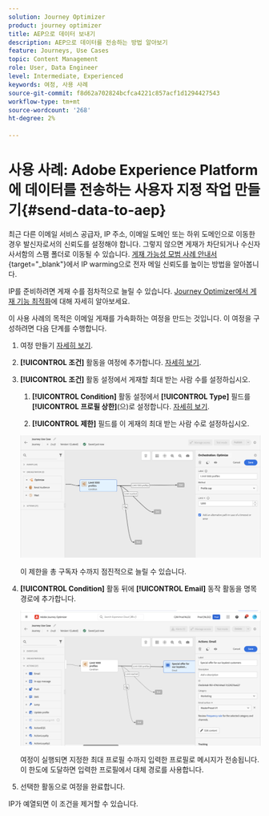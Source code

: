 ```yaml
---
solution: Journey Optimizer
product: journey optimizer
title: AEP으로 데이터 보내기
description: AEP으로 데이터를 전송하는 방법 알아보기
feature: Journeys, Use Cases
topic: Content Management
role: User, Data Engineer
level: Intermediate, Experienced
keywords: 여정, 사용 사례
source-git-commit: f8d62a702824bcfca4221c857acf1d1294427543
workflow-type: tm+mt
source-wordcount: '268'
ht-degree: 2%

---
```


# 사용 사례: Adobe Experience Platform에 데이터를 전송하는 사용자 지정 작업 만들기{#send-data-to-aep}

최근 다른 이메일 서비스 공급자, IP 주소, 이메일 도메인 또는 하위 도메인으로 이동한 경우 발신자로서의 신뢰도를 설정해야 합니다. 그렇지 않으면 게재가 차단되거나 수신자 사서함의 스팸 폴더로 이동될 수 있습니다. [게재 가능성 모범 사례 안내서](https://experienceleague.adobe.com/docs/deliverability-learn/deliverability-best-practice-guide/additional-resources/generic-resources/increase-reputation-with-ip-warming.html?lang=ko){target="_blank"}에서 IP warming으로 전자 메일 신뢰도를 높이는 방법을 알아봅니다.

IP를 준비하려면 게재 수를 점차적으로 늘릴 수 있습니다. [Journey Optimizer에서 게재 기능 최적화](../reports/deliverability.md)에 대해 자세히 알아보세요.

이 사용 사례의 목적은 이메일 게재를 가속화하는 여정을 만드는 것입니다. 이 여정을 구성하려면 다음 단계를 수행합니다.

1. 여정 만들기 [자세히 보기](journey-gs.md).

1. **[!UICONTROL 조건]** 활동을 여정에 추가합니다. [자세히 보기](condition-activity.md).

1. **[!UICONTROL 조건]** 활동 설정에서 게재할 최대 받는 사람 수를 설정하십시오.

   1. **[!UICONTROL Condition]** 활동 설정에서 **[!UICONTROL Type]** 필드를 **[!UICONTROL 프로필 상한]**(으)로 설정합니다. [자세히 보기](condition-activity.md#profile_cap).

   1. **[!UICONTROL 제한]** 필드를 이 게재의 최대 받는 사람 수로 설정하십시오.

   ![](assets/profile-cap-condition.png)

   이 제한을 총 구독자 수까지 점진적으로 늘릴 수 있습니다.

1. **[!UICONTROL Condition]** 활동 뒤에 **[!UICONTROL Email]** 동작 활동을 명목 경로에 추가합니다.

   ![](assets/ramp-up-deliveries-message.png)

   여정이 실행되면 지정한 최대 프로필 수까지 입력한 프로필로 메시지가 전송됩니다. 이 한도에 도달하면 입력한 프로필에서 대체 경로를 사용합니다.

1. 선택한 활동으로 여정을 완료합니다.

IP가 예열되면 이 조건을 제거할 수 있습니다.

